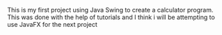 This is my first project using Java Swing to create a calculator program. This was done with the help of tutorials and I think i will be attempting
to use JavaFX for the next project
